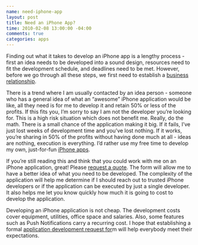 ```yaml
--- 
name: need-iphone-app
layout: post
title: Need an iPhone App?
time: 2010-02-08 13:00:00 -04:00
comments: true
categories: apps
---
```

Finding out what it takes to develop an iPhone app is a lengthy process - first an idea needs to be developed into a sound design, resources need to fit the development schedule, and deadlines need to be met. However, before we go through all these steps, we first need to establish a [business relationship](/request-quote/).

There is a trend where I am usually contacted by an idea person - someone who has a general idea of what an “awesome” iPhone application would be like, all they need is for me to develop it and retain 50% or less of the profits. If this fits you, I’m sorry to say I am not the developer you’re looking for. This is a high risk situation which does not benefit me. Really, do the math. There is a small chance of the application making it big. If it fails, I’ve just lost weeks of development time and you’ve lost nothing. If it works, you’re sharing in 50% of the profits without having done much at all - ideas are nothing, execution is everything. I’d rather use my free time to develop my own, just-for-fun [iPhone apps](/apps/).

If you’re still reading this and think that you could work with me on an iPhone application, great! Please [request a quote](/request-quote/). The form will allow me to have a better idea of what you need to be developed. The complexity of the application will help me determine if I should reach out to trusted iPhone developers or if the application can be executed by just a single developer. It also helps me let you know quickly how much it is going to cost to develop the application.

Developing an iPhone application is not cheap. The development costs cover equipment, utilities, office space and salaries. Also, some features such as Push Notifications carry a recurring cost. I hope that establishing a formal [application development request for](/request-quote/)m will help everybody meet their expectations.